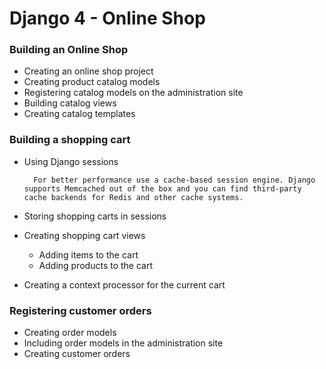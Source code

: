 # Django 4 - Online Shop

### Building an Online Shop
- Creating an online shop project
- Creating product catalog models
- Registering catalog models on the administration site
- Building catalog views
- Creating catalog templates

### Building a shopping cart
- Using Django sessions
    
        For better performance use a cache-based session engine. Django supports Memcached out of the box and you can find third-party cache backends for Redis and other cache systems.

- Storing shopping carts in sessions
- Creating shopping cart views
  - Adding items to the cart
  - Adding products to the cart
- Creating a context processor for the current cart

### Registering customer orders
- Creating order models
- Including order models in the administration site
- Creating customer orders
